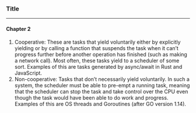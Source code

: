 ### Title
---

#### Chapter 2
1. Cooperative: These are tasks that yield voluntarily either by explicitly yielding or by calling
a function that suspends the task when it can’t progress further before another operation has
finished (such as making a network call). Most often, these tasks yield to a scheduler of some
sort. Examples of this are tasks generated by async/await in Rust and JavaScript.
2. Non-cooperative: Tasks that don’t necessarily yield voluntarily. In such a system, the scheduler
must be able to pre-empt a running task, meaning that the scheduler can stop the task and
take control over the CPU even though the task would have been able to do work and progress.
Examples of this are OS threads and Goroutines (after GO version 1.14).


